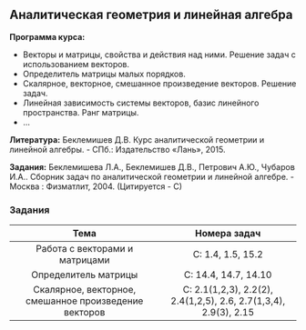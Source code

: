 ## Аналитическая геометрия и линейная алгебра

**Программа курса:**
- Векторы и матрицы, свойства и действия над ними. Решение задач с использованием векторов.
- Определитель матрицы малых порядков.
- Скалярное, векторное, смешанное произведение векторов. Решение задач.
- Линейная зависимость системы векторов, базис линейного пространства. Ранг матрицы.
- ...


**Литература:** Беклемишев Д.В. Курс аналитической геометрии и линейной алгебры. - СПб.: Издательство «‎Лань»‎, 2015.

**Задания:** Беклемишева Л.А., Беклемишев Д.В., Петрович А.Ю., Чубаров И.А.. Сборник задач по аналитической геометрии и линейной алгебре. - Москва : Физматлит, 2004. (Цитируется - С)


### Задания
| Тема | Номера задач |
| :---: | :---: |
| Работа с векторами и матрицами | C: 1.4, 1.5, 15.2 |
| Определитель матрицы | С: 14.4, 14.7, 14.10 | 
| Скалярное, векторное, смешанное произведение векторов | С: 2.1(1,2,3), 2.2(2), 2.4(1,2,5), 2.6, 2.7(1,3,4), 2.9(3), 2.15 | | |
